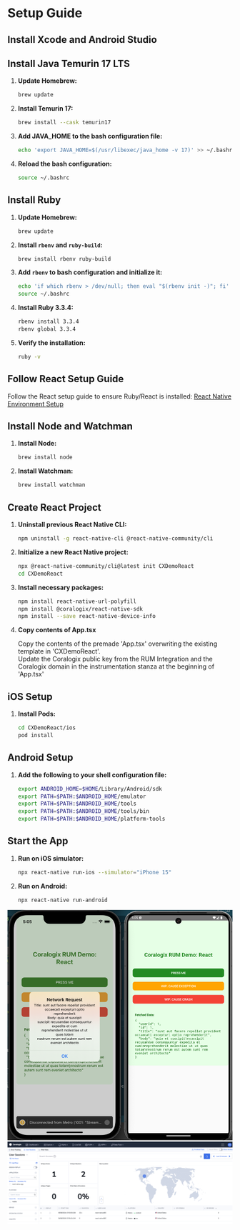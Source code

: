 
# Setup Guide

## Install Xcode and Android Studio

## Install Java Temurin 17 LTS

1. **Update Homebrew:**
   ```sh
   brew update
   ```

2. **Install Temurin 17:**
   ```sh
   brew install --cask temurin17
   ```

3. **Add JAVA_HOME to the bash configuration file:**
   ```sh
   echo 'export JAVA_HOME=$(/usr/libexec/java_home -v 17)' >> ~/.bashrc
   ```

4. **Reload the bash configuration:**
   ```sh
   source ~/.bashrc
   ```

## Install Ruby

1. **Update Homebrew:**
   ```sh
   brew update
   ```

2. **Install `rbenv` and `ruby-build`:**
   ```sh
   brew install rbenv ruby-build
   ```

3. **Add `rbenv` to bash configuration and initialize it:**
   ```sh
   echo 'if which rbenv > /dev/null; then eval "$(rbenv init -)"; fi' >> ~/.bashrc
   source ~/.bashrc
   ```

4. **Install Ruby 3.3.4:**
   ```sh
   rbenv install 3.3.4
   rbenv global 3.3.4
   ```

5. **Verify the installation:**
   ```sh
   ruby -v
   ```

## Follow React Setup Guide

Follow the React setup guide to ensure Ruby/React is installed:
[React Native Environment Setup](https://reactnative.dev/docs/set-up-your-environment)

## Install Node and Watchman

1. **Install Node:**
   ```sh
   brew install node
   ```

2. **Install Watchman:**
   ```sh
   brew install watchman
   ```

## Create React Project

1. **Uninstall previous React Native CLI:**
   ```sh
   npm uninstall -g react-native-cli @react-native-community/cli
   ```

2. **Initialize a new React Native project:**
   ```sh
   npx @react-native-community/cli@latest init CXDemoReact
   cd CXDemoReact
   ```

3. **Install necessary packages:**
   ```sh
   npm install react-native-url-polyfill
   npm install @coralogix/react-native-sdk
   npm install --save react-native-device-info
   ```

4. **Copy contents of App.tsx**
  
   Copy the contents of the premade 'App.tsx' overwriting the existing template in 'CXDemoReact'.  
   Update the Coralogix public key from the RUM Integration and the Coralogix domain in the instrumentation stanza at the beginning of 'App.tsx'  
  

## iOS Setup

1. **Install Pods:**
   ```sh
   cd CXDemoReact/ios
   pod install
   ```

## Android Setup

1. **Add the following to your shell configuration file:**
   ```sh
   export ANDROID_HOME=$HOME/Library/Android/sdk
   export PATH=$PATH:$ANDROID_HOME/emulator
   export PATH=$PATH:$ANDROID_HOME/tools
   export PATH=$PATH:$ANDROID_HOME/tools/bin
   export PATH=$PATH:$ANDROID_HOME/platform-tools
   ```

## Start the App

1. **Run on iOS simulator:**
   ```sh
   npx react-native run-ios --simulator="iPhone 15"
   ```

2. **Run on Android:**
   ```sh
   npx react-native run-android
   ```

![Emulators](emulators.png)    
![Coralogix RUM](cx-rum.png)

